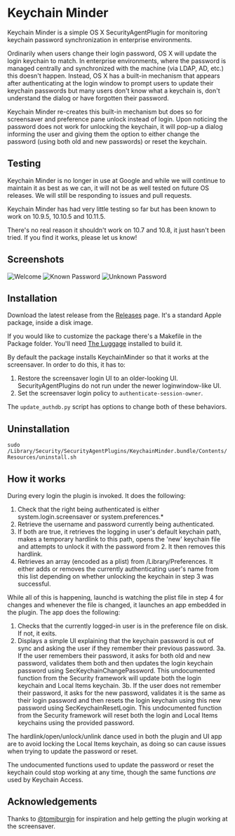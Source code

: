 # Keychain Minder

Keychain Minder is a simple OS X SecurityAgentPlugin for monitoring keychain
password synchronization in enterprise environments.

Ordinarily when users change their login password, OS X will update the login
keychain to match. In enterprise environments, where the password is managed
centrally and synchronized with the machine (via LDAP, AD, etc.) this doesn't
happen. Instead, OS X has a built-in mechanism that appears after authenticating
at the login window to prompt users to update their keychain passwords but many
users don't know what a keychain is, don't understand the dialog or have
forgotten their password.

Keychain Minder re-creates this built-in mechanism but does so for screensaver
and preference pane unlock instead of login. Upon noticing the password
does not work for unlocking the keychain, it will pop-up a dialog informing the
user and giving them the option to either change the password (using both old
and new passwords) or reset the keychain.

## Testing
Keychain Minder is no longer in use at Google and while we will continue to maintain it as best as we can, it will not be as well tested on future OS releases. We will still be responding to issues and pull requests.

Keychain Minder has had very little testing so far but has been known to
work on 10.9.5, 10.10.5 and 10.11.5.

There's no real reason it shouldn't work on 10.7 and 10.8, it just hasn't
been tried. If you find it works, please let us know!

## Screenshots

![Welcome](Docs/KeychainMinderWelcome.png)
![Known Password](Docs/KeychainMinderKnownPw.png)
![Unknown Password](Docs/KeychainMinderUnknownPw.png)

## Installation

Download the latest release from the [Releases](https://github.com/google/macops-keychainminder/releases) page.
It's a standard Apple package, inside a disk image.

If you would like to customize the package there's a Makefile in the Package
folder. You'll need [The Luggage](https://github.com/unixorn/luggage) installed
to build it.

By default the package installs KeychainMinder so that it works at the
screensaver. In order to do this, it has to:
 1. Restore the screensaver login UI to an older-looking UI. SecurityAgentPlugins
    do not run under the newer loginwindow-like UI.
 2. Set the screensaver login policy to `authenticate-session-owner`.

The `update_authdb.py` script has options to change both of these behaviors.

## Uninstallation

`sudo /Library/Security/SecurityAgentPlugins/KeychainMinder.bundle/Contents/Resources/uninstall.sh`

## How it works

During every login the plugin is invoked. It does the following:

1. Check that the right being authenticated is either system.login.screensaver
   or system.preferences.\*
2. Retrieve the username and password currently being authenticated.
3. If both are true, it retrieves the logging in user's default keychain path,
   makes a temporary hardlink to this path, opens the 'new' keychain file
   and attempts to unlock it with the password from 2. It then removes this
   hardlink.
4. Retrieves an array (encoded as a plist) from /Library/Preferences. It either
   adds or removes the currently authenticating user's name from this list
   depending on whether unlocking the keychain in step 3 was successful.

While all of this is happening, launchd is watching the plist file in step 4
for changes and whenever the file is changed, it launches an app embedded in
the plugin. The app does the following:

1. Checks that the currently logged-in user is in the preference file on disk.
   If not, it exits.
2. Displays a simple UI explaining that the keychain password is out of sync
   and asking the user if they remember their previous password.
3a. If the user remembers their password, it asks for both old and new password,
   validates them both and then updates the login keychain password using
   SecKeychainChangePassword. This undocumented function from the Security
   framework will update both the login keychain and Local Items keychain.
3b. If the user does not remember their password, it asks for the new password,
   validates it is the same as their login password and then resets the login
   keychain using this new password using SecKeychainResetLogin. This
   undocumented function from the Security framework will reset both the login
   and Local Items keychains using the provided password.

The hardlink/open/unlock/unlink dance used in both the plugin and UI app
are to avoid locking the Local Items keychain, as doing so can cause issues
when trying to update the password or reset. 

The undocumented functions used to update the password or reset the keychain
could stop working at any time, though the same functions *are* used by Keychain Access.

## Acknowledgements

Thanks to [@tomjburgin](https://twitter.com/tomjburgin) for inspiration and
help getting the plugin working at the screensaver.
